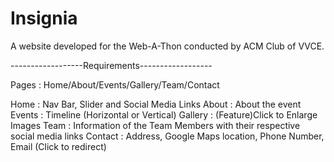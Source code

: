 # Insignia
A website developed for the Web-A-Thon conducted by ACM Club of VVCE.


------------------Requirements------------------


Pages : Home/About/Events/Gallery/Team/Contact

Home : Nav Bar, Slider and Social Media Links
About : About the event
Events : Timeline (Horizontal or Vertical)
Gallery : (Feature)Click to Enlarge Images
Team : Information of the Team Members with their respective social media links
Contact : Address, Google Maps location, Phone Number, Email (Click to redirect)
